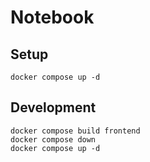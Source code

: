 # Notebook

## Setup

    docker compose up -d

## Development

    docker compose build frontend
    docker compose down
    docker compose up -d
